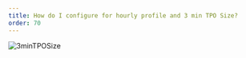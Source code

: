 ```yaml
---
title: How do I configure for hourly profile and 3 min TPO Size?
order: 70
---
```

![3minTPOSize](/media/3minTPOSize.png)
